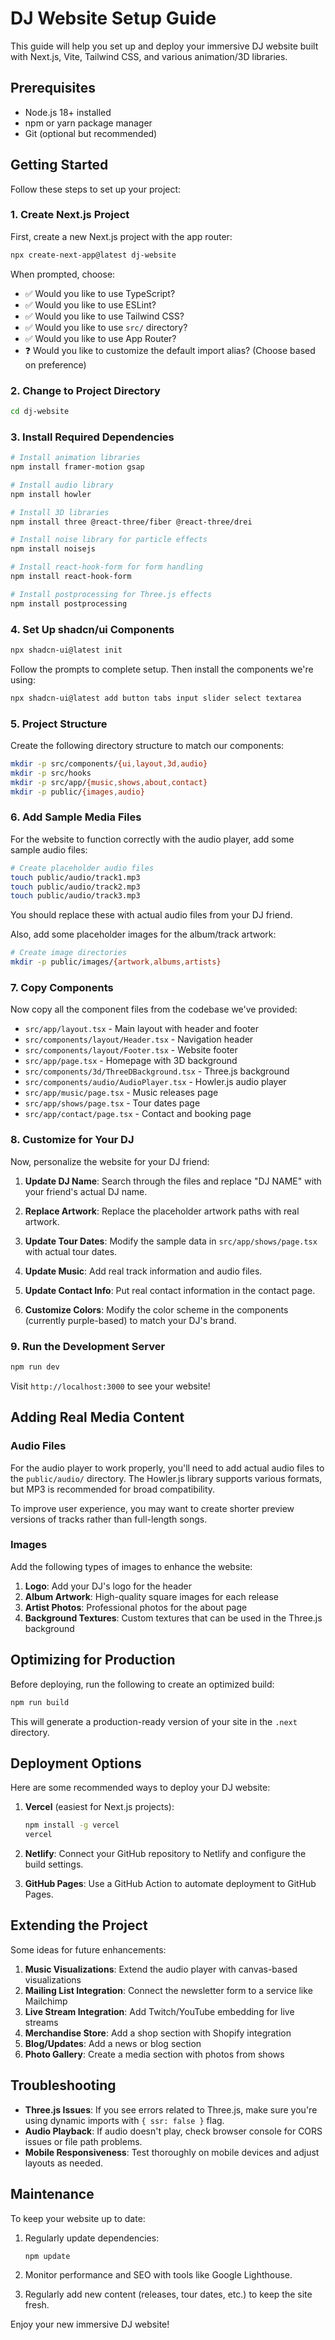 # DJ Website Setup Guide

This guide will help you set up and deploy your immersive DJ website built with Next.js, Vite, Tailwind CSS, and various animation/3D libraries.

## Prerequisites

- Node.js 18+ installed
- npm or yarn package manager
- Git (optional but recommended)

## Getting Started

Follow these steps to set up your project:

### 1. Create Next.js Project

First, create a new Next.js project with the app router:

```bash
npx create-next-app@latest dj-website
```

When prompted, choose:
- ✅ Would you like to use TypeScript?
- ✅ Would you like to use ESLint?
- ✅ Would you like to use Tailwind CSS?
- ✅ Would you like to use `src/` directory?
- ✅ Would you like to use App Router?
- ❓ Would you like to customize the default import alias? (Choose based on preference)

### 2. Change to Project Directory

```bash
cd dj-website
```

### 3. Install Required Dependencies

```bash
# Install animation libraries
npm install framer-motion gsap

# Install audio library
npm install howler

# Install 3D libraries
npm install three @react-three/fiber @react-three/drei

# Install noise library for particle effects
npm install noisejs

# Install react-hook-form for form handling
npm install react-hook-form

# Install postprocessing for Three.js effects
npm install postprocessing
```

### 4. Set Up shadcn/ui Components

```bash
npx shadcn-ui@latest init
```

Follow the prompts to complete setup. Then install the components we're using:

```bash
npx shadcn-ui@latest add button tabs input slider select textarea
```

### 5. Project Structure

Create the following directory structure to match our components:

```bash
mkdir -p src/components/{ui,layout,3d,audio}
mkdir -p src/hooks
mkdir -p src/app/{music,shows,about,contact}
mkdir -p public/{images,audio}
```

### 6. Add Sample Media Files

For the website to function correctly with the audio player, add some sample audio files:

```bash
# Create placeholder audio files
touch public/audio/track1.mp3
touch public/audio/track2.mp3
touch public/audio/track3.mp3
```

You should replace these with actual audio files from your DJ friend.

Also, add some placeholder images for the album/track artwork:

```bash
# Create image directories
mkdir -p public/images/{artwork,albums,artists}
```

### 7. Copy Components

Now copy all the component files from the codebase we've provided:

- `src/app/layout.tsx` - Main layout with header and footer
- `src/components/layout/Header.tsx` - Navigation header
- `src/components/layout/Footer.tsx` - Website footer
- `src/app/page.tsx` - Homepage with 3D background
- `src/components/3d/ThreeDBackground.tsx` - Three.js background
- `src/components/audio/AudioPlayer.tsx` - Howler.js audio player
- `src/app/music/page.tsx` - Music releases page
- `src/app/shows/page.tsx` - Tour dates page
- `src/app/contact/page.tsx` - Contact and booking page

### 8. Customize for Your DJ

Now, personalize the website for your DJ friend:

1. **Update DJ Name**: Search through the files and replace "DJ NAME" with your friend's actual DJ name.

2. **Replace Artwork**: Replace the placeholder artwork paths with real artwork.

3. **Update Tour Dates**: Modify the sample data in `src/app/shows/page.tsx` with actual tour dates.

4. **Update Music**: Add real track information and audio files.

5. **Update Contact Info**: Put real contact information in the contact page.

6. **Customize Colors**: Modify the color scheme in the components (currently purple-based) to match your DJ's brand.

### 9. Run the Development Server

```bash
npm run dev
```

Visit `http://localhost:3000` to see your website!

## Adding Real Media Content

### Audio Files

For the audio player to work properly, you'll need to add actual audio files to the `public/audio/` directory. The Howler.js library supports various formats, but MP3 is recommended for broad compatibility.

To improve user experience, you may want to create shorter preview versions of tracks rather than full-length songs.

### Images

Add the following types of images to enhance the website:

1. **Logo**: Add your DJ's logo for the header
2. **Album Artwork**: High-quality square images for each release
3. **Artist Photos**: Professional photos for the about page
4. **Background Textures**: Custom textures that can be used in the Three.js background

## Optimizing for Production

Before deploying, run the following to create an optimized build:

```bash
npm run build
```

This will generate a production-ready version of your site in the `.next` directory.

## Deployment Options

Here are some recommended ways to deploy your DJ website:

1. **Vercel** (easiest for Next.js projects):
   ```bash
   npm install -g vercel
   vercel
   ```

2. **Netlify**:
   Connect your GitHub repository to Netlify and configure the build settings.

3. **GitHub Pages**:
   Use a GitHub Action to automate deployment to GitHub Pages.

## Extending the Project

Some ideas for future enhancements:

1. **Music Visualizations**: Extend the audio player with canvas-based visualizations
2. **Mailing List Integration**: Connect the newsletter form to a service like Mailchimp
3. **Live Stream Integration**: Add Twitch/YouTube embedding for live streams
4. **Merchandise Store**: Add a shop section with Shopify integration
5. **Blog/Updates**: Add a news or blog section
6. **Photo Gallery**: Create a media section with photos from shows

## Troubleshooting

- **Three.js Issues**: If you see errors related to Three.js, make sure you're using dynamic imports with `{ ssr: false }` flag.
- **Audio Playback**: If audio doesn't play, check browser console for CORS issues or file path problems.
- **Mobile Responsiveness**: Test thoroughly on mobile devices and adjust layouts as needed.

## Maintenance

To keep your website up to date:

1. Regularly update dependencies:
   ```bash
   npm update
   ```

2. Monitor performance and SEO with tools like Google Lighthouse.

3. Regularly add new content (releases, tour dates, etc.) to keep the site fresh.

Enjoy your new immersive DJ website!
